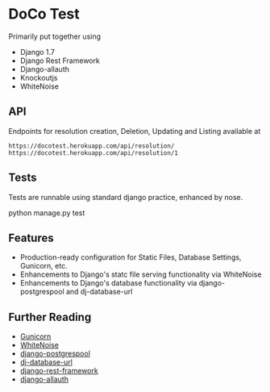 # DoCo Test
Primarily put together using
- Django 1.7
- Django Rest Framework
- Django-allauth
- Knockoutjs
- WhiteNoise

## API

Endpoints for resolution creation, Deletion, Updating and Listing available at

    https://docotest.herokuapp.com/api/resolution/
    https://docotest.herokuapp.com/api/resolution/1

## Tests

Tests are runnable using standard django practice, enhanced by nose.

python manage.py test


## Features

- Production-ready configuration for Static Files, Database Settings, Gunicorn, etc.
- Enhancements to Django's statc file serving functionality via WhiteNoise
- Enhancements to Django's database functionality via django-postgrespool and dj-database-url

## Further Reading

- [Gunicorn](https://warehouse.python.org/project/gunicorn/)
- [WhiteNoise](https://warehouse.python.org/project/whitenoise/)
- [django-postgrespool](https://warehouse.python.org/project/django-postgrespool/)
- [dj-database-url](https://warehouse.python.org/project/dj-database-url/)
- [django-rest-framework](http://www.django-rest-framework.org/)
- [django-allauth](http://www.intenct.nl/projects/django-allauth/)
